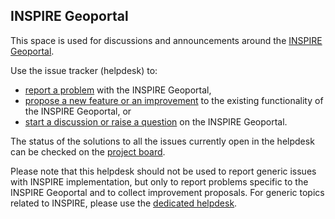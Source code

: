 ## INSPIRE Geoportal
This space is used for discussions and announcements around the [INSPIRE Geoportal](https://inspire-geoportal.ec.europa.eu "INSPIRE Geoportal").

Use the issue tracker (helpdesk) to:
- [report a problem](https://github.com/INSPIRE-MIF/helpdesk-geoportal/issues/new?assignees=&labels=&template=report-a-problem-or-bug.md&title= "report a problem") with the INSPIRE Geoportal,
- [propose a new feature or an improvement](https://github.com/INSPIRE-MIF/helpdesk-geoportal/issues/new?assignees=&labels=&template=propose-an-improvement.md&title= "propose a new feature or an improvement") to the existing functionality of the INSPIRE Geoportal, or
- [start a discussion or raise a question](https://github.com/INSPIRE-MIF/helpdesk-geoportal/issues/new?assignees=&labels=&template=start-a-discussion.md&title= "start a discussion or raise a question") on the INSPIRE Geoportal.

The status of the solutions to all the issues currently open in the helpdesk can be checked on the [project board](https://github.com/INSPIRE-MIF/helpdesk-geoportal/issues "project board").

Please note that this helpdesk should not be used to report generic issues with INSPIRE implementation, but only to report problems specific to the INSPIRE Geoportal and to collect improvement proposals. For generic topics related to INSPIRE, please use the [dedicated helpdesk](https://github.com/INSPIRE-MIF/helpdesk "dedicated helpdesk").

